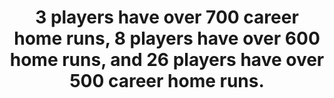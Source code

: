 ---
title:      
  - 3 players have over 700 career home runs, 8 players have over 600 home runs, and 26 players have over 500 career home runs.
secondary:
  - 10 left handers, 14 right handers, 2 switch hitters.
reference:
  - http://www.baseball-reference.com/leaders/HR_career.shtml
---